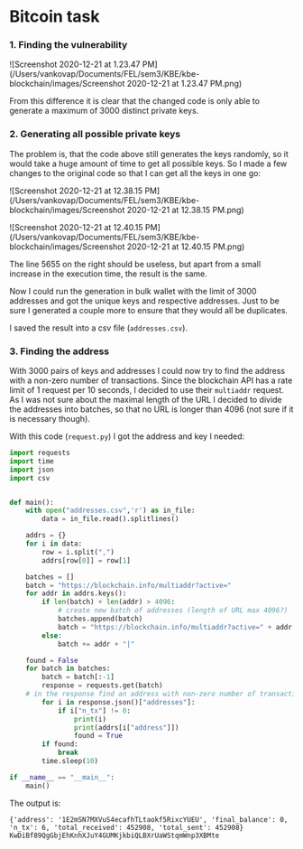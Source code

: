 # Bitcoin task

### 1. Finding the vulnerability

![Screenshot 2020-12-21 at 1.23.47 PM](/Users/vankovap/Documents/FEL/sem3/KBE/kbe-blockchain/images/Screenshot 2020-12-21 at 1.23.47 PM.png)

From this difference it is clear that the changed code is only able to generate a maximum of 3000 distinct private keys. 

### 2. Generating all possible private keys

The problem is, that the code above still generates the keys randomly, so it would take a huge amount of time to get all possible keys. So I made a few changes to the original code so that I can get all the keys in one go:

![Screenshot 2020-12-21 at 12.38.15 PM](/Users/vankovap/Documents/FEL/sem3/KBE/kbe-blockchain/images/Screenshot 2020-12-21 at 12.38.15 PM.png)

![Screenshot 2020-12-21 at 12.40.15 PM](/Users/vankovap/Documents/FEL/sem3/KBE/kbe-blockchain/images/Screenshot 2020-12-21 at 12.40.15 PM.png)

The line 5655 on the right should be useless, but apart from a small increase in the execution time, the result is the same.

Now I could run the generation in bulk wallet with the limit of 3000 addresses and got the unique keys and respective addresses. Just to be sure I generated a couple more to ensure that they would all be duplicates.

I saved the result into a csv file (`addresses.csv`). 

### 3. Finding the address

With 3000 pairs of keys and addresses I could now try to find the address with a non-zero number of transactions. Since the blockchain API has a rate limit of 1 request per 10 seconds, I decided to use their `multiaddr` request. As I was not sure about the maximal length of the URL I decided to divide the addresses into batches, so that no URL is longer than 4096 (not sure if it is necessary though). 

With this code (`request.py`) I got the address and key I needed:

```python
import requests
import time
import json
import csv


def main():
	with open("addresses.csv",'r') as in_file:
		data = in_file.read().splitlines()

	addrs = {}
	for i in data:
		row = i.split(",")
		addrs[row[0]] = row[1]

	batches = []
	batch = "https://blockchain.info/multiaddr?active="
	for addr in addrs.keys():
		if len(batch) + len(addr) > 4096:
			# create new batch of addresses (length of URL max 4096?)
			batches.append(batch)
			batch = "https://blockchain.info/multiaddr?active=" + addr + "|"
		else:
			batch += addr + "|"

	found = False
	for batch in batches:
		batch = batch[:-1]
		response = requests.get(batch)
    # in the response find an address with non-zero number of transactions
		for i in response.json()["addresses"]:
			if i["n_tx"] != 0:
				print(i)
				print(addrs[i["address"]])
				found = True
		if found:
			break
		time.sleep(10)

if __name__ == "__main__":
	main()
```

The output is:

```
{'address': '1E2mSN7MXVuS4ecafhTLtaokf5RixcYUEU', 'final_balance': 0, 'n_tx': 6, 'total_received': 452908, 'total_sent': 452908}
KwDiBf89QgGbjEhKnhXJuY4GUMKjkbiQLBXrUaWStqmWnp3XBMte
```